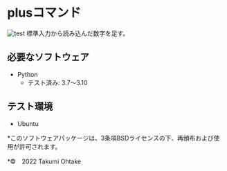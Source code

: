 # plusコマンド
![test](https://github.com/Taku4764/robosys202x/actions/workflows/test.yml/badge.svg)
標準入力から読み込んだ数字を足す。

## 必要なソフトウェア
* Python
  * テスト済み: 3.7～3.10

## テスト環境
* Ubuntu

*このソフトウェアパッケージは、3条項BSDライセンスの下、再頒布および使用が許可されます。

*©　2022 Takumi Ohtake
